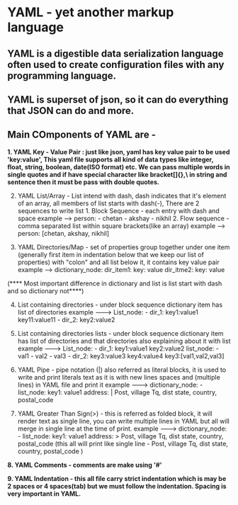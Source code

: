 # YAML  -  yet another markup language

## YAML is a digestible data serialization language often used to create configuration files with any programming language. 
## YAML is superset of json, so it can do everything that JSON can do and more.

## Main COmponents of YAML are -

**1. YAML Key - Value Pair : just like json, yaml has key value pair to be used 'key:value',            This yaml file supports all kind of data types like integer, float, string, boolean, date(ISO format) etc. We can pass multiple words in single quotes and if have special character like bracket[]{},\ in string and sentence then it must be pass with double quotes.**

2. YAML List/Array - List intend with dash, dash indicates that it's element of an array, all members of 
            list starts with dash(-), There are 2 sequences to write list
            1. Block Sequence - each entry with dash and space
            example -->
            person:
                - chetan
                - akshay
                - nikhil
            2. Flow sequence - comma separated list within square brackets(like an array)
            example -->
            person: [chetan, akshay, nikhil]                

3. YAML Directories/Map - set of properties group together under one item (generally first item in 
            indentation below that we keep our list of properties) with "colon" and all list below it, it contains key value pair
            example -->
            dictionary_node:
                dir_item1:
                    key: value
                dir_itme2:
                    key: value

(**** Most important difference in dictionary and list is list start with dash and so dictionary not****)

4. List containing directories - under block sequence dictionary item has list of directories
            example --->
            List_node:
                - dir_1:
                    key1:value1
                    key11:value11
                - dir_2:
                    key2:value2

5. List containing directories lists - under block sequence dictionary item has list of directories and 
            that directories also explaining about it with list
            example --->
            List_node:
                - dir_1:
                    key1:value1
                    key2:value2
                    list_node:
                        - val1
                        - val2
                        - val3
                - dir_2:
                    key3:value3
                    key4:value4
                    key3:[val1,val2,val3]

6. YAML Pipe - pipe notation (|) also referred as literal blocks, it is used to write and print literals
            text as it is with new lines spaces and (multiple lines) in YAML file and print it 
            example --->
            dictionary_node:
                - list_node:
                    key1: value1
                    address: |
                        Post, village
                        Tq, dist
                        state, country,
                        postal_code

7. YAML Greater Than Sign(>) - this is referred as folded block, it will render text as single line, 
            you can write multiple lines in YAML but all will merge in single line at the time of print.
            example --->
            dictionary_node:
                - list_node:
                    key1: value1
                    address: >
                        Post, village
                        Tq, dist
                        state, country,
                        postal_code
                        (this all will print like single line - Post, village Tq, dist state, country,  postal_code )

**8. YAML Comments - comments are make using '#'**

**9. YAML Indentation - this all file carry strict indentation which is may be 2 spaces or 4 spaces(tab) but we must follow the indentation. Spacing is very important in YAML.**